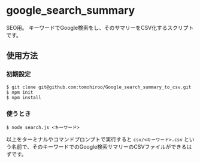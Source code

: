 # google_search_summary
SEO用。
キーワードでGoogle検索をし、そのサマリーをCSV化するスクリプトです。

## 使用方法
### 初期設定
```
$ git clone git@github.com:tomohiroo/Google_search_summary_to_csv.git
$ npm init
$ npm install
```

### 使うとき
```
$ node search.js <キーワード>
```

以上をターミナルやコマンドプロンプトで実行すると `csv/<キーワード>.csv` という名前で、そのキーワードでのGoogle検索サマリーのCSVファイルができるはずです。
